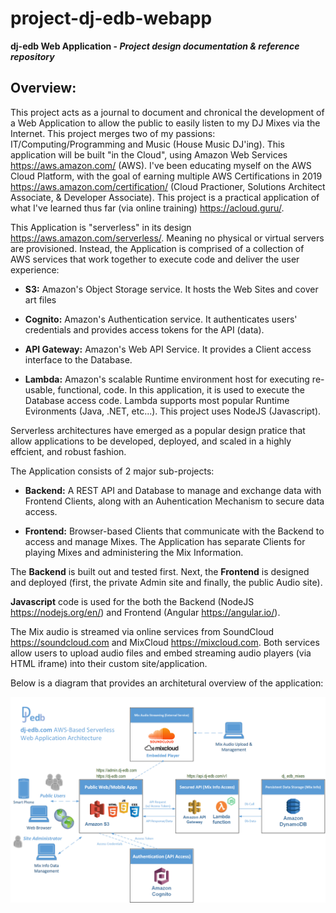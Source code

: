 # project-dj-edb-webapp
**dj-edb Web Application - ***Project design documentation &amp; reference repository*****

## Overview:
This project acts as a journal to document and chronical the development of a Web Application to allow the public to easily listen to my DJ Mixes via the Internet.  This project merges two of my passions: IT/Computing/Programming and Music (House Music DJ'ing). This application will be built "in the Cloud", using Amazon Web Services https://aws.amazon.com/ (AWS). I've been educating myself on the AWS Cloud Platform, with the goal of earning multiple AWS Certifications in 2019 https://aws.amazon.com/certification/ (Cloud Practioner, Solutions Architect Associate, & Developer Associate). This project is a practical application of what I've learned thus far (via online training) https://acloud.guru/.

This Application is "serverless" in its design https://aws.amazon.com/serverless/. Meaning no physical or virtual servers are provisioned.  Instead, the Application is comprised of a collection of AWS services that work together to execute code and deliver the user experience:

* **S3:** Amazon's Object Storage service. It hosts the Web Sites and cover art files

* **Cognito:** Amazon's Authentication service. It authenticates users' credentials and provides access tokens for the API (data).

* **API Gateway:** Amazon's Web API Service. It provides a Client access interface to the Database.

* **Lambda:** Amazon's scalable Runtime environment host for executing re-usable, functional, code. In this application, it is used to execute the Database access code. Lambda supports most popular Runtime Evironments (Java, .NET, etc...). This project uses NodeJS (Javascript).

Serverless architectures have emerged as a popular design pratice that allow applications to be developed, deployed, and scaled in a highly effcient, and robust fashion. 

The Application consists of 2 major sub-projects:

* **Backend:** A REST API and Database to manage and exchange data with Frontend Clients, along with an Auhentication Mechanism to secure data access.

* **Frontend:** Browser-based Clients that communicate with the Backend to access and manage Mixes. The Application has separate Clients for playing Mixes and administering the Mix Information.

The **Backend** is built out and tested first. Next, the **Frontend** is designed and deployed (first, the private Admin site and finally, the public Audio site).

**Javascript** code is used for the both the Backend (NodeJS https://nodejs.org/en/) and Frontend (Angular https://angular.io/). 

The Mix audio is streamed via online services from SoundCloud https://soundcloud.com and MixCloud https://mixcloud.com. Both services allow users to upload audio files and embed streaming audio players (via HTML iframe) into their custom site/application.

Below is a diagram that provides an architetural overview of the application:

![Overview Diagram](dj-edb_WebApp_ArchitectureOverview.png)
